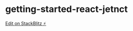 # getting-started-react-jetnct

[Edit on StackBlitz ⚡️](https://stackblitz.com/edit/getting-started-react-jetnct)